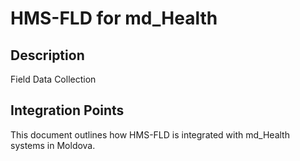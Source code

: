 # HMS-FLD for md_Health

## Description

Field Data Collection

## Integration Points

This document outlines how HMS-FLD is integrated with md_Health systems in Moldova.
